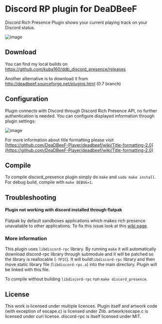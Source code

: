 <!--
SPDX-FileCopyrightText: 2022 Jakub Wasylków <kuba_160@protonmail.com>
SPDX-License-Identifier: CC0-1.0
-->

# Discord RP plugin for DeaDBeeF 
Discord Rich Presence Plugin shows your current playing track on your Discord status.

![image](https://user-images.githubusercontent.com/6359901/64494663-11f67980-d290-11e9-8b88-8c0f6d011dca.png)

## Download
You can find my local builds on https://github.com/kuba160/ddb_discord_presence/releases

Another alternative is to download it from http://deadbeef.sourceforge.net/plugins.html (0.7 branch)

## Configuration
Plugin connects with Discord through Discord Rich Presence API, no further authentication is needed.
You can configure displayed information through plugin settings:

![image](https://user-images.githubusercontent.com/6359901/37570322-c8a79236-2aee-11e8-875f-ba317ded6b25.png)

For more information about title formatting please visit [https://github.com/DeaDBeeF-Player/deadbeef/wiki/Title-formatting-2.0](https://github.com/DeaDBeeF-Player/deadbeef/wiki/Title-formatting-2.0)


## Compile
To compile discord_presence plugin simply do `make` and `sudo make install`. For debug build, compile with `make DEBUG=1`.

## Troubleshooting

#### Plugin not working with discord installed through flatpak

Flatpak by default sandboxes applications which makes rich presence unavailable to other applications. To fix this issue look at this [wiki page](https://github.com/flathub/com.discordapp.Discord/wiki/Rich-Precense-(discord-rpc)).

### More information
This plugin uses `libdiscord-rpc` library. By running `make` it will automatically download discord-rpc library through submodule and it will be patched so the library is reallocable (`-fPIC`).
It will build`libdiscord-rpc` library and then move static library file (`libdiscord-rpc.a`) into the main directory. Plugin will be linked with this file.

To compile without building `libdiscord-rpc` run `make discord_presence`.

## License

This work is licensed under multiple licences. Plugin itself and artwork code (with exception of escape.c) is licensed under Zlib. artwork/escape.c is licensed under curl license. discord-rpc is itself licensed under MIT.
